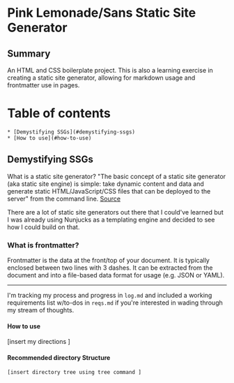 # Pink Lemonade/Sans Static Site Generator

## Summary
An HTML and CSS boilerplate project. This is also a learning exercise in creating a static site generator, allowing for markdown usage and frontmatter use in pages.

Table of contents
=================
    * [Demystifying SSGs](#demystifying-ssgs)
    * [How to use](#how-to-use)


## Demystifying SSGs
What is a static site generator? "The basic concept of a static site generator (aka static site engine) is simple: take dynamic content and data and generate static HTML/JavaScript/CSS files that can be deployed to the server" from the command line. [Source](https://www.oreilly.com/ideas/static-site-generators)

There are a lot of static site generators out there that I could've learned but I was already using Nunjucks as a templating engine and decided to see how I could build on that.

### What is frontmatter?
Frontmatter is the data at the front/top of your document. It is typically enclosed between two lines with 3 dashes. It can be extracted from the document and into a file-based data format for usage (e.g. JSON or YAML).

---
I'm tracking my process and progress in `log.md` and included a working requirements list w/to-dos in `reqs.md` if you're interested in wading through my stream of thoughts.

#### How to use
[insert my directions ]

#### Recommended directory Structure
```
[insert directory tree using tree command ]

```

